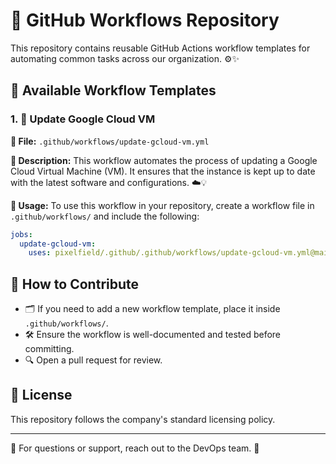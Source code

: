 # 🚀 GitHub Workflows Repository

This repository contains reusable GitHub Actions workflow templates for automating common tasks across our organization. ⚙️✨

## 📌 Available Workflow Templates

### 1. 🔄 Update Google Cloud VM
**📂 File:** `.github/workflows/update-gcloud-vm.yml`

**📝 Description:**
This workflow automates the process of updating a Google Cloud Virtual Machine (VM). It ensures that the instance is kept up to date with the latest software and configurations. ☁️💡

**🚀 Usage:**
To use this workflow in your repository, create a workflow file in `.github/workflows/` and include the following:

```yaml
jobs:
  update-gcloud-vm:
    uses: pixelfield/.github/.github/workflows/update-gcloud-vm.yml@main
```

## 🤝 How to Contribute
- 🗂️ If you need to add a new workflow template, place it inside `.github/workflows/`.
- 🛠️ Ensure the workflow is well-documented and tested before committing.
- 🔍 Open a pull request for review.

## 📜 License
This repository follows the company's standard licensing policy.

---
💬 For questions or support, reach out to the DevOps team. 🚀

